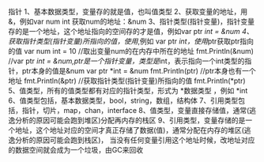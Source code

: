 指针
1、基本数据类型，变量存的就是值，也叫值类型
2、获取变量的地址，用&，例如var num int 获取num的地址：&num
3、指针类型(指针变量)，指针变量存的是一个地址，这个地址指向的空间存的才是值，例如var ptr *int = &num
4、获取指针类型(指针变量)所指向的值，使用*,例如 var ptr *int，使用*ptr获取ptr指向的值
    var num int = 10
	//取出变量num的在内存中所在的地址
	fmt.Println(&num)
	//var ptr *int = &num,ptr是一个指针变量，类型是*int，表示指向一个int类型的指针，ptr本身的值是&num
	var ptr *int = &num
	fmt.Println(ptr)
	//ptr本身也有一个地址
	fmt.Println(&ptr)
	//获取指针类型(指针变量)所指向的值
	fmt.Println(*ptr)
5、值类型，所有的值类型都有对应的指针类型，形式为 *数据类型 ，例如 *int
6、值类型包括，基本数据类型，bool，string，数组，结构体
7、引用类型包括，指针，切片，map，chan，interface
8、值类型，变量直接存储值，通常(逃逸分析的原因可能会跑到堆区)分配再内存的栈区
9、引用类型，变量存储的是一个地址，这个地址对应的空间才真正存储了数据(值)，通常分配在内存的堆区(逃逸分析的原因可能会跑到栈区)，
   当没有任何变量引用这个地址时候，改地址对应的数据空间就会成为一个垃圾，由GC来回收